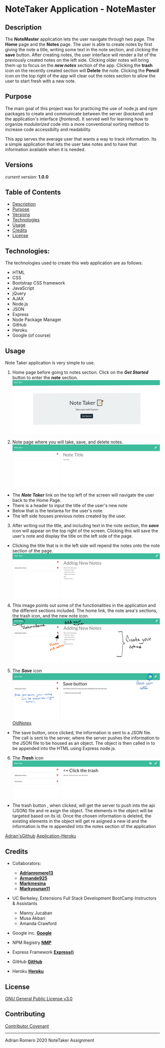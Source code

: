 # NoteTaker Application - NoteMaster 

## Description

The **NoteMaster** application lets the user navigate through two page. The **Home** page and the **Notes** page. The user is able to create notes by first giving the note a title, writing some text in the note section, and clicking the **save** button.
After creating notes, the user interface will render a list of the previously created notes on the left side. Clicking older notes will bring them up to focus on the ***new notes*** section of the app. Clicking the **trash** icon on the recently created section will **Delete** the note. Clicking the **Pencil** icon on the top right of the app will clear out the notes section to allow the user to start fresh with a new note. 

## Purpose

The main goal of this project was for practicing the use of node.js and npm packages to create and communicate between the server (_backend_) and the application's interface (_frontend_). It served well for learning how to organize _modularized_ code into a more conventional sorting method to increase code accessibilty and readability. 

This app serves the average user that wants a way to track information. Its a simple application that lets the user take notes and to have that information available when it is needed.



## Versions

_current version:_ **1.0.0**
    


## Table of Contents

* [Description](#description)
* [Purpose](#purpose)
* [Versions](#versions)
* [Technologies](#technologies)
* [Usage](#usage)
* [Credits](#credits)
* [License](#license)


## Technologies:

The technologies used to create this web application are as follows:

- HTML
- CSS
- Bootstrap CSS framework
- JavaScript
- jQuery
- AJAX
- Node.js
- JSON
- Express
- Node Package Manager
- GitHub
- Heroku
- Google (of course)

## Usage 

Note Taker application is very simple to use.

1. Home page before going to notes section. Click on the ***Get Started*** button to enter the **note** section.
![Home](./public/assets/images/NTHome.png)

2. Note page where you will take, save, and delete notes.
![Notes](./public/assets/images/NTNotes.png)
-   The ***Note Taker*** link on the top left of the screen will navigate the user back to the Home Page.
-   There is a header to input the title of the user's new note
-   Below that is the textarea for the user's note.
-   The left side houses previous notes created by the user.

3. After writing out the title, and including text in the note section, the ***save*** icon will appear on the top right of the screen. Clicking this will save the user's note and display the title on the left side of the page.
-   Clicking the title that is in the left side will repend the notes onto the note section of the page.
![Display](./public/assets/images/NTNote1.png)

4. This image points out some of the functionalities in the application and the different sections included. The home link, the note area's sections, the trash icon, and the new note icon.
![Instructions](./public/assets/images/NTInstruction.jpg)

5. The ***Save*** icon
![Save](./public/assets/images/NTSave.jpg) [OldNotes](./public/assets/images/NTOldnotes.png)
- The save button, once clicked, the information is sent to a JSON file. The call is sent to the server, where the server pushes the information to the JSON file to be housed as an object. The object is then called in to be appended into the HTML using Express node.js.

6. The ***Trash*** icon
![Trash](./public/assets/images/NTTrash.png)
- The trash button , when clicked, will get the server to push into the api (JSON) file and re asign the object. The elements in the object will be targeted based on its id. Once the chosen information is deleted, the existing elements in the object will get re asigned a new id and the information is the re appended into the notes section of the application


[Adrian'sGithub](https://github.com/adrianromero13)
[Application-Heroku](https://notesmaster.herokuapp.com/)




## Credits

* Collaborators:    
    - **[Adrianromero13](http://github.com/adrianromero13)**
    - **[Armande925](http://github.com/armande925)**
    - **[Markmesina](https://github.com/markmesina)**
    - **[Markyounan11](https://github.com/markyounan11)**

* UC Berkeley, Extensions Full Stack Development BootCamp Instructors & Assistants
    - Manny Jucaban
    - Musa Akbari
    - Amanda Crawford

* Google inc.           **[Google](https://www.google.com)**
* NPM Registry          **[NMP](https://docs.npmjs.com/)**
* Express Framework     **[Express()](https://expressjs.com/en/api.html/)**
* GitHub                **[GitHub](https://github.com/)**
* Heroku                 **[Heroku](https://dashboard.heroku.com)**
    
    



## License

[GNU General Public License v3.0](./LICENSE.txt)




## Contributing


[Contributor Covenant](https://www.contributor-covenant.org/)


---
Adrian Romero 2020 NoteTaker Assignment

